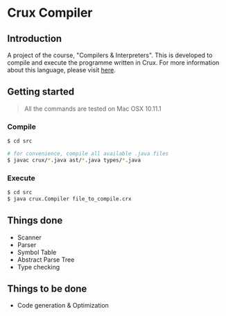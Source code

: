 # Crux Compiler

## Introduction
A project of the course, "Compilers & Interpreters". This is developed to compile and execute the programme written in Crux. For more information about this language, please visit [here](http://www.ics.uci.edu/~guoqingx/courses/142/ProjectGuide/crux.html).

## Getting started
> All the commands are tested on Mac OSX 10.11.1

### Compile
```bash
$ cd src

# for convenience, compile all available .java files
$ javac crux/*.java ast/*.java types/*.java
```

### Execute
```bash
$ cd src
$ java crux.Compiler file_to_compile.crx
```

## Things done
- Scanner
- Parser
- Symbol Table
- Abstract Parse Tree
- Type checking

## Things to be done
- Code generation & Optimization
